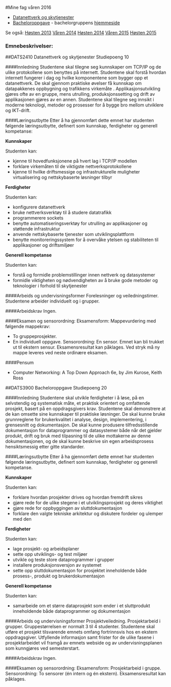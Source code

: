 #Mine fag våren 2016
- [Datanettverk og skytjenester](https://github.com/s165519/Hioa_student/blob/master/V2016/README.md#dats2410-datanettverk-og-skytjenester)
- [Bacheloroppgave](https://github.com/s165519/Hioa_student/blob/master/H2015/README.md#dats3900-bacheloroppgave) - bachelorgruppens [hjemmeside](http://bachelorprosjekt.net/)


Se også: [Høsten 2013](https://github.com/s165519/Hioa_student/tree/master/H2013/fag2013h.md) [Våren 2014](https://github.com/s165519/Hioa_student/tree/master/V2014/fag2014v.md) [Høsten 2014](https://github.com/s165519/Hioa_student/tree/master/H2014/fag2014h.md) [Våren 2015](https://github.com/s165519/Hioa_student/tree/master/V2015/fag2015v.md) [Høsten 2015](https://github.com/s165519/Hioa_student/tree/master/H2015/fag2015h.md)
### Emnebeskrivelser:

##DATS2410 Datanettverk og skytjenester
Studiepoeng 10

####Innledning
Studentene skal tilegne seg kunnskaper om TCP/IP og de ulike protokollene som benyttes på internett. Studentene skal forstå hvordan internett fungerer i dag og hvilke komponentene som bygger opp et datanettverk. De skal gjennom praktiske øvelser få kunnskap om datapakkenes oppbygning og trafikkens virkemåte . Applikasjonsutvikling gjøres ofte av en gruppe, mens utrulling, produksjonssetting og drift av applikasjonen gjøres av en annen. Studentene skal tilegne seg innsikt i moderne teknologi, metoder og prosesser for å bygge bro mellom utviklere og IKT-drift.

####Læringsutbytte
Etter å ha gjennomført dette emnet har studenten følgende læringsutbytte, definert som
kunnskap, ferdigheter og generell kompetanse:

**Kunnskaper**

Studenten kan:
- kjenne til hovedfunksjonene på hvert lag i TCP/IP modellen
- forklare virkemåten til de viktigste nettverksprotokollene
- kjenne til hvilke driftsmessige og infrastrukturelle muligheter virtualisering og nettskybaserte løsninger tilbyr

**Ferdigheter**

Studenten kan:
- konfigurere datanettverk
- bruke nettverksverktøy til å studere datatrafikk
- programmerere sockets
- benytte automatiseringsverktøy for utrulling av applikasjoner og støttende infrastruktur
- anvende nettskybaserte tjenester som utviklingsplattform
- benytte monitoreringssystem for å overvåke ytelsen og stabiliteten til applikasjoner og driftsmiljøer

**Generell kompetanse**

Studenten kan:
- forstå og formidle problemstillinger innen nettverk og datasystemer
- formidle viktigheten og nødvendigheten av å bruke gode metoder og teknologier i forhold til skytjenester

####Arbeids og undervisningsformer
Forelesninger og veiledningstimer. Studentene arbeider individuelt og i grupper.

####Arbeidskrav
Ingen.

####Eksamen og sensorordning:
Eksamensform: Mappevurdering med følgende mappekrav:
- To gruppeprosjekter.
- En individuell oppgave.
Sensorordning: En sensor. Emnet kan bli trukket ut til ekstern sensur.
Eksamensresultat kan påklages. Ved stryk må ny mappe leveres ved neste ordinære eksamen.

####Pensum
- Computer Networking: A Top Down Approach 6e,  by Jim Kurose, Keith Ross 


##DATS3900 Bacheloroppgave
Studiepoeng 20

####Innledning
Studentene skal utvikle ferdigheter i å løse, på en selvstendig og systematisk måte, et praktisk orientert og omfattende prosjekt, basert på en oppdragsgivers krav. Studentene skal demonstrere at de kan omsette sine kunnskaper til praktiske løsninger. De skal kunne bruke grunnreglene for brukerkvalitet i analyse, design, implementering, i grensesnitt og dokumentasjon. De skal kunne produsere tilfredsstillende dokumentasjon for dataprogrammer og datasystemer både når det gjelder produkt, drift og bruk med tilpasning til de ulike mottakerne av denne dokumentasjonen, og de skal kunne beskrive sin egen arbeidsprosess hensiktsmessig etter gitte standarder.

####Læringsutbytte
Etter å ha gjennomført dette emnet har studenten følgende læringsutbytte, definert som kunnskap, ferdigheter og generell kompetanse.

**Kunnskaper**

Studenten kan:
- forklare hvordan prosjekter drives og hvordan fremdrift sikres
- gjøre rede for de ulike stegene i et utviklingsprosjekt og deres viktighet
- gjøre rede for oppbyggingen av sluttdokumentasjon
- forklare den valgte tekniske arkitektur og diskutere fordeler og ulemper med den

**Ferdigheter**

Studenten kan:
- lage prosjekt- og arbeidsplaner
- sette opp utviklings- og test miljøer
- utvikle og teste store dataprogrammer i grupper
- installere produksjonsversjon av systemet
- sette opp sluttdokumentasjon for prosjektet inneholdende både prosess-, produkt og brukerdokumentasjon

**Generell kompetanse**

Studenten kan:
- samarbeide om et større dataprosjekt som ender i et sluttprodukt inneholdende både dataprogrammer og dokumentasjon

####Arbeids og undervisningsformer
Prosjektveiledning. Prosjektarbeid i grupper. Gruppestørrelsen er normalt 3 til 4 studenter. Studentene skal utføre et prosjekt tilsvarende emnets omfang fortrinnsvis hos en ekstern oppdragsgiver. Utfyllende informasjon samt frister for de ulike fasene i prosjektarbeidet vil framgå av emnets webside og av undervisningsplanen som kunngjøres ved semesterstart.

####Arbeidskrav
Ingen.

####Eksamen og sensorordning:
Eksamensform: Prosjektarbeid i gruppe.
Sensorordning: To sensorer (én intern og én ekstern).
Eksamensresultat kan påklages.

